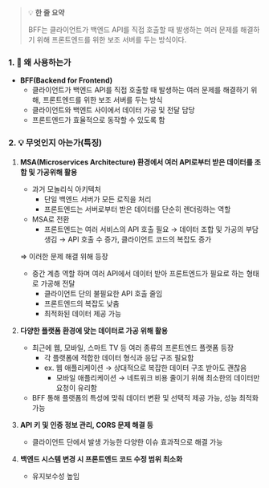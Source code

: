 > 💡 **한 줄 요약**
>
> BFF는 클라이언트가 백엔드 API를 직접 호출할 때 발생하는 여러 문제를 해결하기 위해 프론트엔드를 위한 보조 서버를 두는 방식이다.

### 1. 🤔 왜 사용하는가

- **BFF(Backend for Frontend)**
  - 클라이언트가 백엔드 API를 직접 호출할 때 발생하는 여러 문제를 해결하기 위해, 프론트엔드를 위한 보조 서버를 두는 방식
  - 클라이언트와 백엔트 사이에서 데이터 가공 및 전달 담당
  - 프론트엔드가 효율적으로 동작할 수 있도록 함

### 2. 💡 무엇인지 아는가(특징)

1. **MSA(Microservices Architecture) 환경에서 여러 API로부터 받은 데이터를 조합 및 가공위해 활용**

   - 과거 모놀리식 아키텍처
     - 단일 백엔드 서버가 모든 로직을 처리
     - 프론트엔드는 서버로부터 받은 데이터를 단순히 렌더링하는 역할
   - MSA로 전환
     - 프론트엔드는 여러 서비스의 API 호출 필요
       → 데이터 조합 및 가공의 부담 생김
       → API 호출 수 증가, 클라이언트 코드의 복잡도 증가

   ⇒ 이러한 문제 해결 위해 등장

   - 중간 계층 역할 하며 여러 API에서 데이터 받아 프론트엔드가 필요로 하는 형태로 가공해 전달
     - 클라이언트 단의 불필요한 API 호출 줄임
     - 프론트엔드의 복잡도 낮춤
     - 최적화된 데이터 제공 가능

2. **다양한 플랫폼 환경에 맞는 데이터로 가공 위해 활용**
   - 최근에 웹, 모바일, 스마트 TV 등 여러 종류의 프론트엔드 플랫폼 등장
     - 각 플랫폼에 적합한 데이터 형식과 응답 구조 필요함
     - ex. 웹 애플리케이션 → 상대적으로 복잡한 데이터 구조 받아도 괜찮음
       - 모바일 애플리케이션 → 네트워크 비용 줄이기 위해 최소한의 데이터만 요청이 유리함
   - BFF 통해 플랫폼의 특성에 맞춰 데이터 변환 및 선택적 제공 가능, 성능 최적화 가능
3. **API 키 및 인증 정보 관리, CORS 문제 해결 등**
   - 클라이언트 단에서 발생 가능한 다양한 이슈 효과적으로 해결 가능
4. **백엔드 시스템 변경 시 프론트엔드 코드 수정 범위 최소화**
   - 유지보수성 높임
